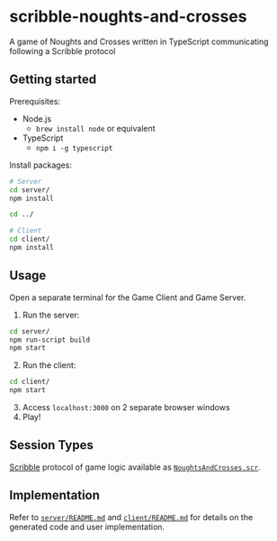 # scribble-noughts-and-crosses
A game of Noughts and Crosses written in TypeScript communicating following a Scribble protocol

## Getting started

Prerequisites:
* Node.js
  * `brew install node` or equivalent
* TypeScript
  * `npm i -g typescript`

Install packages:
```bash
# Server
cd server/
npm install

cd ../

# Client
cd client/
npm install
```

## Usage
Open a separate terminal for the Game Client and Game Server.

1. Run the server:
```bash
cd server/
npm run-script build
npm start
```

2. Run the client:
```bash
cd client/
npm start
```

3. Access `localhost:3000` on 2 separate browser windows
4. Play!

## Session Types
[Scribble](http://www.scribble.org/) protocol of game logic available as [`NoughtsAndCrosses.scr`](NoughtsAndCrosses.scr).

## Implementation
Refer to [`server/README.md`](server/README.md) and [`client/README.md`](client/README.md) for details on the generated code and user implementation.
